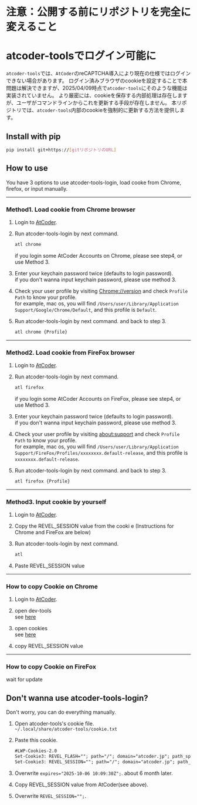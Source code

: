 # 注意：公開する前にリポジトリを完全に変えること

# atcoder-toolsでログイン可能に

`atcoder-tools`では、`AtCoder`のreCAPTCHA導入により現在の仕様ではログインできない場合があります。
ログイン済みブラウザのcookieを設定することで本問題は解決できますが、2025/04/09時点で`atcoder-tools`にそのような機能は実装されていません。
より厳密には、cookieを保存する内部処理は存在しますが、ユーザがコマンドラインからこれを更新する手段が存在しません。
本リポジトリでは、`atcoder-tools`内部のcookieを強制的に更新する方法を提供します。

## Install with pip

```bash
pip install git+https://[gitリポジトリのURL]
```

## How to use

You have 3 options to use atcoder-tools-login, load cooke from Chrome, firefox, or input manually.

---

### Method1. Load cookie from Chrome browser


1. Login to [AtCoder](https://atcoder.jp).
2. Run atcoder-tools-login by next command.  

    ```bash
    atl chrome
    ```

    if you login some AtCoder Accounts on Chrome, please see step4, or use Method 3.
3. Enter your keychain password twice (defaults to login password).  
if you don't wanna input keychain password, please use method 3.

4. Check your user profile by visiting [Chrome://version](Chrome://version) and check `Profile Path` to know your profile.  
for example, mac os, you will find `/Users/user/Library/Application Support/Google/Chrome/Default`, and this profile is `Default`.

5. Run atcoder-tools-login by next command. and back to step 3.

    ```bash
    atl chrome {Profile}
    ```

---

### Method2. Load cookie from FireFox browser

1. Login to [AtCoder](https://atcoder.jp).
2. Run atcoder-tools-login by next command.  

    ```bash
    atl firefox
    ```

    if you login some AtCoder Accounts on FireFox, please see step4, or use Method 3.
3. Enter your keychain password twice (defaults to login password).  
if you don't wanna input keychain password, please use method 3.

4. Check your user profile by visiting [about:support](about:support) and check `Profile Path` to know your profile.  
for example, mac os, you will find `/Users/user/Library/Application Support/FireFox/Profiles/xxxxxxxx.default-release`, and this profile is `xxxxxxxx.default-release`.

5. Run atcoder-tools-login by next command. and back to step 3.

    ```bash
    atl firefox {Profile}
    ```

---

### Method3. Input cookie by yourself

1. Login to [AtCoder](https://atcoder.jp).
2. Copy the REVEL_SESSION value from the cooki  e
(Instructions for Chrome and FireFox are below)
3. Run atcoder-tools-login by next command.  

    ```bash
    atl
    ```

4. Paste REVEL_SESSION value

---

### How to copy Cookie on Chrome

1. Login to [AtCoder](https://atcoder.jp).

2. open dev-tools  
see [here](https://developer.chrome.com/docs/devtools/open#chrome-menu)

3. open cookies  
see [here](https://developer.chrome.com/docs/devtools/application/cookies)

4. copy REVEL_SESSION value

---

### How to copy Cookie on FireFox

wait for update

## Don't wanna use atcoder-tools-login?

Don't worry, you can do everything manually.

1. Open atcoder-tools's cookie file.  
`~/.local/share/atcoder-tools/cookie.txt`

2. Paste this cookie.

    ```.txt
    #LWP-Cookies-2.0
    Set-Cookie3: REVEL_FLASH=""; path="/"; domain="atcoder.jp"; path_spec; secure; discard; HttpOnly=None; version=0
    Set-Cookie3: REVEL_SESSION=""; path="/"; domain="atcoder.jp"; path_spec; secure; expires="2025-10-06 10:09:30Z"; HttpOnly=None; version=0
    ```

3. Overwrite `expires="2025-10-06 10:09:30Z";`.
about 6 month later.

4. Copy REVEL_SESSION value from AtCoder(see above).

5. Overwrite `REVEL_SESSION="";`.
